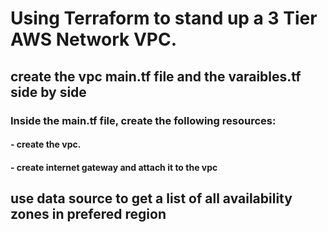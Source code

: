 # Using Terraform to stand up a 3 Tier AWS Network VPC.
## create the vpc main.tf file and the varaibles.tf side by side
### Inside the main.tf file, create the following resources:
#### - create the vpc.
#### - create internet gateway and attach it to the vpc
## use data source to get a list of all availability zones in prefered region
